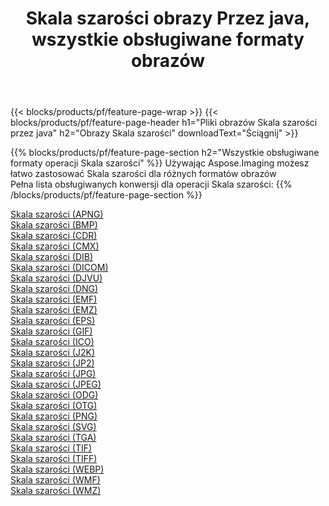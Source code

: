 ﻿---
title: Skala szarości obrazy Przez java, wszystkie obsługiwane formaty obrazów 
weight: 3920
url: /pl/java/grayscale 
lang: pl
langdirlevel: 2
locales: zh-hans,ja,it,ru,de,es,fr,nl,id,lt,pl,pt,vi,tr,ko,zh-hant,ar,hi,th,sv,cs,uk,he
description: Używając Aspose.Imaging możesz łatwo Skala szarości obrazy Via java
---

{{< blocks/products/pf/feature-page-wrap >}}
{{< blocks/products/pf/feature-page-header h1="Pliki obrazów Skala szarości przez java" h2="Obrazy Skala szarości" downloadText="Ściągnij" >}}


{{% blocks/products/pf/feature-page-section  h2="Wszystkie obsługiwane formaty operacji Skala szarości" %}}
Używając Aspose.Imaging możesz łatwo zastosować Skala szarości dla różnych formatów obrazów
<br/>
Pełna lista obsługiwanych konwersji dla operacji Skala szarości:
{{% /blocks/products/pf/feature-page-section %}}
<div class="container-fluid productfamilypage bg-gray">
    <div class="convertypes bg-gray agp-content section">
        <div class="container">
		<div class="row other-converters">
		    <div class='col-md-2 other-converter remove-lp remove-rp'><a href="/imaging/pl/java/grayscale/apng" >Skala szarości (APNG)</a></div><div class='col-md-2 other-converter remove-lp remove-rp'><a href="/imaging/pl/java/grayscale/bmp" >Skala szarości (BMP)</a></div><div class='col-md-2 other-converter remove-lp remove-rp'><a href="/imaging/pl/java/grayscale/cdr" >Skala szarości (CDR)</a></div><div class='col-md-2 other-converter remove-lp remove-rp'><a href="/imaging/pl/java/grayscale/cmx" >Skala szarości (CMX)</a></div><div class='col-md-2 other-converter remove-lp remove-rp'><a href="/imaging/pl/java/grayscale/dib" >Skala szarości (DIB)</a></div><div class='col-md-2 other-converter remove-lp remove-rp'><a href="/imaging/pl/java/grayscale/dicom" >Skala szarości (DICOM)</a></div><div class='col-md-2 other-converter remove-lp remove-rp'><a href="/imaging/pl/java/grayscale/djvu" >Skala szarości (DJVU)</a></div><div class='col-md-2 other-converter remove-lp remove-rp'><a href="/imaging/pl/java/grayscale/dng" >Skala szarości (DNG)</a></div><div class='col-md-2 other-converter remove-lp remove-rp'><a href="/imaging/pl/java/grayscale/emf" >Skala szarości (EMF)</a></div><div class='col-md-2 other-converter remove-lp remove-rp'><a href="/imaging/pl/java/grayscale/emz" >Skala szarości (EMZ)</a></div><div class='col-md-2 other-converter remove-lp remove-rp'><a href="/imaging/pl/java/grayscale/eps" >Skala szarości (EPS)</a></div><div class='col-md-2 other-converter remove-lp remove-rp'><a href="/imaging/pl/java/grayscale/gif" >Skala szarości (GIF)</a></div><div class='col-md-2 other-converter remove-lp remove-rp'><a href="/imaging/pl/java/grayscale/ico" >Skala szarości (ICO)</a></div><div class='col-md-2 other-converter remove-lp remove-rp'><a href="/imaging/pl/java/grayscale/j2k" >Skala szarości (J2K)</a></div><div class='col-md-2 other-converter remove-lp remove-rp'><a href="/imaging/pl/java/grayscale/jp2" >Skala szarości (JP2)</a></div><div class='col-md-2 other-converter remove-lp remove-rp'><a href="/imaging/pl/java/grayscale/jpg" >Skala szarości (JPG)</a></div><div class='col-md-2 other-converter remove-lp remove-rp'><a href="/imaging/pl/java/grayscale/jpeg" >Skala szarości (JPEG)</a></div><div class='col-md-2 other-converter remove-lp remove-rp'><a href="/imaging/pl/java/grayscale/odg" >Skala szarości (ODG)</a></div><div class='col-md-2 other-converter remove-lp remove-rp'><a href="/imaging/pl/java/grayscale/otg" >Skala szarości (OTG)</a></div><div class='col-md-2 other-converter remove-lp remove-rp'><a href="/imaging/pl/java/grayscale/png" >Skala szarości (PNG)</a></div><div class='col-md-2 other-converter remove-lp remove-rp'><a href="/imaging/pl/java/grayscale/svg" >Skala szarości (SVG)</a></div><div class='col-md-2 other-converter remove-lp remove-rp'><a href="/imaging/pl/java/grayscale/tga" >Skala szarości (TGA)</a></div><div class='col-md-2 other-converter remove-lp remove-rp'><a href="/imaging/pl/java/grayscale/tif" >Skala szarości (TIF)</a></div><div class='col-md-2 other-converter remove-lp remove-rp'><a href="/imaging/pl/java/grayscale/tiff" >Skala szarości (TIFF)</a></div><div class='col-md-2 other-converter remove-lp remove-rp'><a href="/imaging/pl/java/grayscale/webp" >Skala szarości (WEBP)</a></div><div class='col-md-2 other-converter remove-lp remove-rp'><a href="/imaging/pl/java/grayscale/wmf" >Skala szarości (WMF)</a></div><div class='col-md-2 other-converter remove-lp remove-rp'><a href="/imaging/pl/java/grayscale/wmz" >Skala szarości (WMZ)</a></div>
                </div>
        </div>
    </div>
</div>
<br/>
